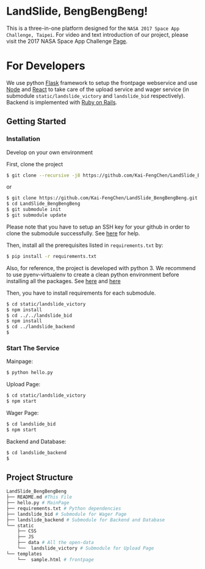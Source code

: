 # LandSlide, BengBengBeng!
This is a three-in-one platform designed for the `NASA 2017 Space App Challenge, Taipei`. For video and text introduction of our project, please visit the 2017 NASA Space App Challenge [Page](https://2017.spaceappschallenge.org/challenges/warning-danger-ahead/when-landslides-strike/teams/space-bar/project).

# For Developers

We use python [Flask](http://flask.pocoo.org) framework to setup the frontpage webservice and use [Node](https://nodejs.org/) and [React](https://facebook.github.io/react/) to take care of the upload service and wager service (in submodule `static/landslide_victory` and `landslide_bid` respectively). Backend is implemented with [Ruby on Rails](rubyonrails.org/).

## Getting Started

### Installation

Develop on your own environment

First, clone the project

```bash
$ git clone --recursive -j8 https://github.com/Kai-FengChen/LandSlide_BengBengBeng.git
```
or
```bash
$ git clone https://github.com/Kai-FengChen/LandSlide_BengBengBeng.git
$ cd LandSlide_BengBengBeng
$ git submodule init
$ git submodule update
```

Please note that you have to setup an SSH key for your github in order to clone the submodule successfully. See [here](https://help.github.com/articles/generating-a-new-ssh-key-and-adding-it-to-the-ssh-agent/) for help.

Then, install all the prerequisites listed in `requirements.txt` by:

```bash
$ pip install -r requirements.txt
```

Also, for reference, the project is developed with python 3. We recommend to use pyenv-virtualenv to create a clean python environment before installing all the packages. See [here](https://github.com/yyuu/pyenv) and  [here](https://github.com/yyuu/pyenv-virtualenv)

Then, you have to install requirements for each submodule.

```bash
$ cd static/landslide_victory
$ npm install
$ cd ../../landslide_bid
$ npm install
$ cd ../landslide_backend
$ 
```

### Start The Service 

Mainpage:
```bash
$ python hello.py
```
Upload Page:
```bash
$ cd static/landslide_victory
$ npm start
```
Wager Page:
```bash
$ cd landslide_bid
$ npm start
```
Backend and Database:
```bash
$ cd landslide_backend
$ 
```

## Project Structure

```python
LandSlide_BengBengBeng
├── README.md #This File
├── hello.py # MainPage 
├── requirements.txt # Python dependencies
├── landslide_bid # Submodule for Wager Page
├── landslide_backend # Submodule for Backend and Database 
└── static
    ├── CSS
    ├── JS
    ├── data # All the open-data
    └──  landslide_victory # Submodule for Upload Page
└── templates
	└──  sample.html # frontpage
```
